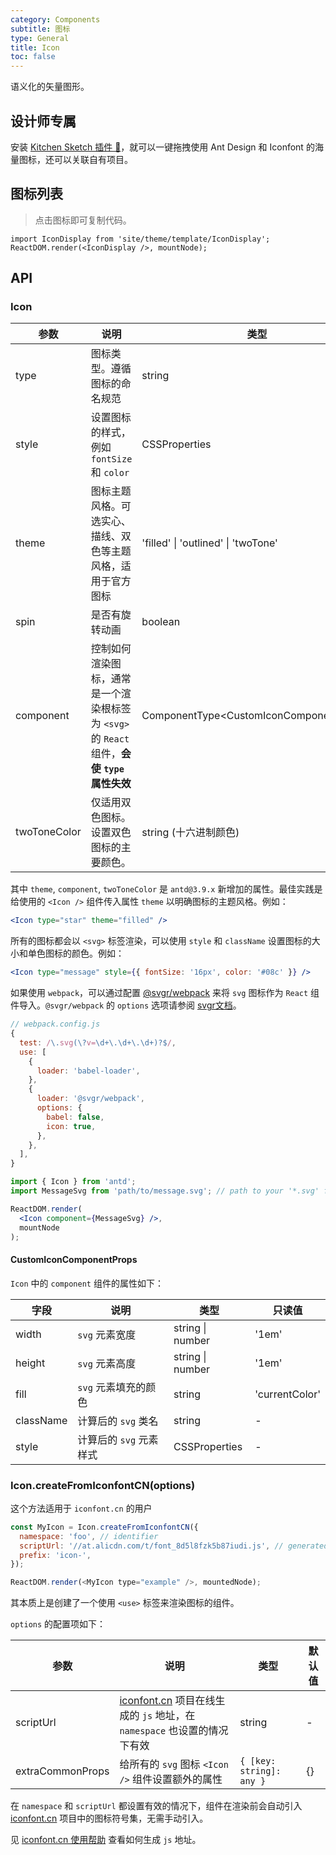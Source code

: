 ```yaml
---
category: Components
subtitle: 图标
type: General
title: Icon
toc: false
---
```


语义化的矢量图形。

## 设计师专属

安装 [Kitchen Sketch 插件 💎](https://kitchen.alipay.com)，就可以一键拖拽使用 Ant Design 和 Iconfont 的海量图标，还可以关联自有项目。

## 图标列表

> 点击图标即可复制代码。

```__react
import IconDisplay from 'site/theme/template/IconDisplay';
ReactDOM.render(<IconDisplay />, mountNode);
```

## API

### Icon

| 参数 | 说明 | 类型 | 默认值 |
| --- | --- | --- | --- |
| type | 图标类型。遵循图标的命名规范 | string | - |
| style | 设置图标的样式，例如 `fontSize` 和 `color` | CSSProperties | - |
| theme | 图标主题风格。可选实心、描线、双色等主题风格，适用于官方图标 | 'filled' \| 'outlined' \| 'twoTone' | 'outlined' |
| spin | 是否有旋转动画 | boolean | false |
| component | 控制如何渲染图标，通常是一个渲染根标签为 `<svg>` 的 `React` 组件，**会使 `type` 属性失效** | ComponentType<CustomIconComponentProps\> | - |
| twoToneColor | 仅适用双色图标。设置双色图标的主要颜色。 | string (十六进制颜色) | - |

其中 `theme`, `component`, `twoToneColor` 是 `antd@3.9.x` 新增加的属性。最佳实践是给使用的 `<Icon />` 组件传入属性 `theme` 以明确图标的主题风格。例如：

```jsx
<Icon type="star" theme="filled" />
```

所有的图标都会以 `<svg>` 标签渲染，可以使用 `style` 和 `className` 设置图标的大小和单色图标的颜色。例如：

```jsx
<Icon type="message" style={{ fontSize: '16px', color: '#08c' }} />
```

如果使用 `webpack`，可以通过配置 [@svgr/webpack](https://www.npmjs.com/package/@svgr/webpack) 来将 `svg` 图标作为 `React` 组件导入。`@svgr/webpack` 的 `options` 选项请参阅 [svgr文档](https://github.com/smooth-code/svgr#options)。

```js
// webpack.config.js
{
  test: /\.svg(\?v=\d+\.\d+\.\d+)?$/,
  use: [
    {
      loader: 'babel-loader',
    },
    {
      loader: '@svgr/webpack',
      options: {
        babel: false,
        icon: true,
      },
    },
  ],
}
```

```jsx
import { Icon } from 'antd';
import MessageSvg from 'path/to/message.svg'; // path to your '*.svg' file.

ReactDOM.render(
  <Icon component={MessageSvg} />,
  mountNode
);
```

#### CustomIconComponentProps

`Icon` 中的 `component` 组件的属性如下：

| 字段 | 说明 | 类型 | 只读值 |
| --- | --- | --- | --- |
| width | `svg` 元素宽度 | string \| number | '1em' |
| height | `svg` 元素高度 | string \| number | '1em' |
| fill | `svg` 元素填充的颜色 | string | 'currentColor' |
| className | 计算后的 `svg` 类名 | string | - |
| style | 计算后的 `svg` 元素样式 | CSSProperties | - |


### Icon.createFromIconfontCN(options)

这个方法适用于 `iconfont.cn` 的用户

```js
const MyIcon = Icon.createFromIconfontCN({
  namespace: 'foo', // identifier
  scriptUrl: '//at.alicdn.com/t/font_8d5l8fzk5b87iudi.js', // generated by iconfont.cn
  prefix: 'icon-',
});

ReactDOM.render(<MyIcon type="example" />, mountedNode);
```

其本质上是创建了一个使用 `<use>` 标签来渲染图标的组件。

`options` 的配置项如下：

| 参数 | 说明 | 类型 | 默认值 |
| --- | --- | --- | --- |
| scriptUrl | [iconfont.cn](http://iconfont.cn/) 项目在线生成的 `js` 地址，在 `namespace` 也设置的情况下有效 | string | - |
| extraCommonProps | 给所有的 `svg` 图标 `<Icon />` 组件设置额外的属性 | `{ [key: string]: any }` | {} |

在 `namespace` 和 `scriptUrl` 都设置有效的情况下，组件在渲染前会自动引入 [iconfont.cn](http://iconfont.cn/) 项目中的图标符号集，无需手动引入。

见 [iconfont.cn 使用帮助](http://iconfont.cn/help/detail?spm=a313x.7781069.1998910419.15&helptype=code) 查看如何生成 `js` 地址。
